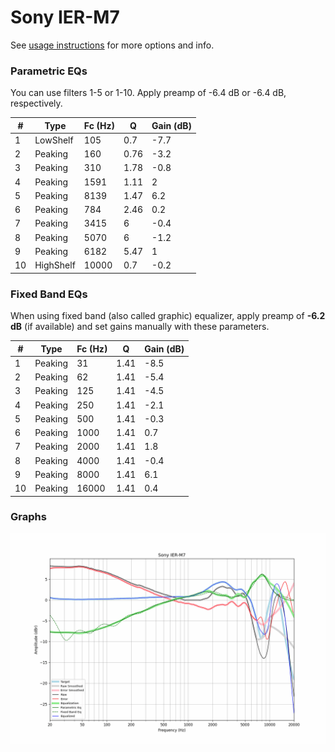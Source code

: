 # Sony IER-M7
See [usage instructions](https://github.com/jaakkopasanen/AutoEq#usage) for more options and info.

### Parametric EQs
You can use filters 1-5 or 1-10. Apply preamp of -6.4 dB or -6.4 dB, respectively.

|   # | Type      |   Fc (Hz) |    Q |   Gain (dB) |
|-----|-----------|-----------|------|-------------|
|   1 | LowShelf  |       105 | 0.7  |        -7.7 |
|   2 | Peaking   |       160 | 0.76 |        -3.2 |
|   3 | Peaking   |       310 | 1.78 |        -0.8 |
|   4 | Peaking   |      1591 | 1.11 |         2   |
|   5 | Peaking   |      8139 | 1.47 |         6.2 |
|   6 | Peaking   |       784 | 2.46 |         0.2 |
|   7 | Peaking   |      3415 | 6    |        -0.4 |
|   8 | Peaking   |      5070 | 6    |        -1.2 |
|   9 | Peaking   |      6182 | 5.47 |         1   |
|  10 | HighShelf |     10000 | 0.7  |        -0.2 |

### Fixed Band EQs
When using fixed band (also called graphic) equalizer, apply preamp of **-6.2 dB** (if available) and set gains manually with these parameters.

|   # | Type    |   Fc (Hz) |    Q |   Gain (dB) |
|-----|---------|-----------|------|-------------|
|   1 | Peaking |        31 | 1.41 |        -8.5 |
|   2 | Peaking |        62 | 1.41 |        -5.4 |
|   3 | Peaking |       125 | 1.41 |        -4.5 |
|   4 | Peaking |       250 | 1.41 |        -2.1 |
|   5 | Peaking |       500 | 1.41 |        -0.3 |
|   6 | Peaking |      1000 | 1.41 |         0.7 |
|   7 | Peaking |      2000 | 1.41 |         1.8 |
|   8 | Peaking |      4000 | 1.41 |        -0.4 |
|   9 | Peaking |      8000 | 1.41 |         6.1 |
|  10 | Peaking |     16000 | 1.41 |         0.4 |

### Graphs
![](./Sony%20IER-M7.png)
